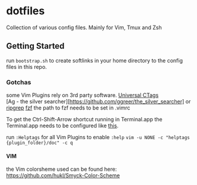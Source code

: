 dotfiles
========

Collection of various config files. Mainly for Vim, Tmux and Zsh

## Getting Started
run `bootstrap.sh` to create softlinks in your home directory to the config
files in this repo.

### Gotchas
some Vim Plugins rely on 3rd party software.
[Universal CTags](https://github.com/universal-ctags/ctags)  
[Ag - the silver searcher][https://github.com/ggreer/the_silver_searcher] or
[ripgrep](https://github.com/BurntSushi/ripgrep)
[fzf](https://github.com/junegunn/fzf) the path to fzf needs to be set in .vimrc  

To get the Ctrl-Shift-Arrow shortcut running in Terminal.app the Terminal.app
needs to be configured like
[this](https://github.com/google/terminal-app-function-keys).

run `:Helptags` for all Vim Plugins to enable `:help`
`vim -u NONE -c "helptags {plugin_folder}/doc" -c q`

#### VIM
the Vim colorsheme used can be found here:
<https://github.com/hukl/Smyck-Color-Scheme>

